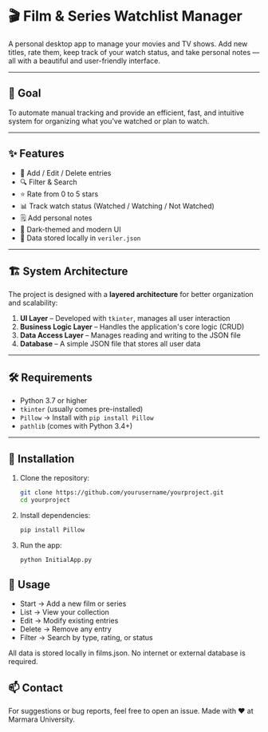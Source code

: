 # 🎬 Film & Series Watchlist Manager

A personal desktop app to manage your movies and TV shows. Add new titles, rate them, keep track of your watch status, and take personal notes — all with a beautiful and user-friendly interface.

---

## 🎯 Goal

To automate manual tracking and provide an efficient, fast, and intuitive system for organizing what you've watched or plan to watch.

---

## ✨ Features

- 📝 Add / Edit / Delete entries  
- 🔍 Filter & Search  
- ⭐ Rate from 0 to 5 stars  
- 📊 Track watch status (Watched / Watching / Not Watched)  
- 🗒️ Add personal notes  
- 🎨 Dark-themed and modern UI  
- 💾 Data stored locally in `veriler.json`  

---

## 🏗️ System Architecture

The project is designed with a **layered architecture** for better organization and scalability:

1. **UI Layer** – Developed with `tkinter`, manages all user interaction  
2. **Business Logic Layer** – Handles the application's core logic (CRUD)  
3. **Data Access Layer** – Manages reading and writing to the JSON file  
4. **Database** – A simple JSON file that stores all user data  

---

## 🛠️ Requirements

- Python 3.7 or higher  
- `tkinter` (usually comes pre-installed)  
- `Pillow` → Install with `pip install Pillow`  
- `pathlib` (comes with Python 3.4+)  

---

## 🚀 Installation

1. Clone the repository:
   ```bash
   git clone https://github.com/yourusername/yourproject.git
   cd yourproject

2. Install dependencies:
   ```bash
   pip install Pillow
3. Run the app:
   ```bash
   python InitialApp.py

## 🎯 Usage

- Start → Add a new film or series
- List → View your collection
- Edit → Modify existing entries
- Delete → Remove any entry
- Filter → Search by type, rating, or status

All data is stored locally in films.json. No internet or external database is required.    

## 📫 Contact
For suggestions or bug reports, feel free to open an issue.
Made with ❤️ at Marmara University.
